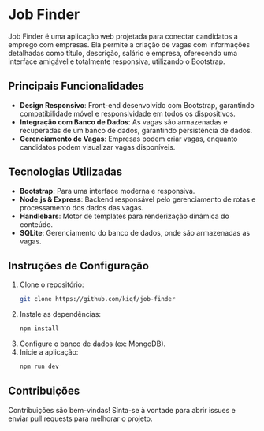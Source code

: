 # Job Finder

Job Finder é uma aplicação web projetada para conectar candidatos a emprego com empresas. Ela permite a criação de vagas com informações detalhadas como título, descrição, salário e empresa, oferecendo uma interface amigável e totalmente responsiva, utilizando o Bootstrap.

## Principais Funcionalidades

- **Design Responsivo**: Front-end desenvolvido com Bootstrap, garantindo compatibilidade móvel e responsividade em todos os dispositivos.
- **Integração com Banco de Dados**: As vagas são armazenadas e recuperadas de um banco de dados, garantindo persistência de dados.
- **Gerenciamento de Vagas**: Empresas podem criar vagas, enquanto candidatos podem visualizar vagas disponíveis.

## Tecnologias Utilizadas

- **Bootstrap**: Para uma interface moderna e responsiva.
- **Node.js & Express**: Backend responsável pelo gerenciamento de rotas e processamento dos dados das vagas.
- **Handlebars**: Motor de templates para renderização dinâmica do conteúdo.
- **SQLite**: Gerenciamento do banco de dados, onde são armazenadas as vagas.

## Instruções de Configuração

1. Clone o repositório:
    ```bash
    git clone https://github.com/kiqf/job-finder
    ```
2. Instale as dependências:
    ```bash
    npm install
    ```
3. Configure o banco de dados (ex: MongoDB).
4. Inicie a aplicação:
    ```bash
    npm run dev
    ```

## Contribuições

Contribuições são bem-vindas! Sinta-se à vontade para abrir issues e enviar pull requests para melhorar o projeto.
